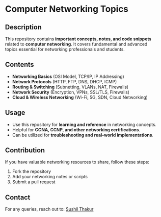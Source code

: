 # Computer Networking Topics

## Description
This repository contains **important concepts, notes, and code snippets** related to **computer networking**. It covers fundamental and advanced topics essential for networking professionals and students.

## Contents
- **Networking Basics** (OSI Model, TCP/IP, IP Addressing)
- **Network Protocols** (HTTP, FTP, DNS, DHCP, ICMP)
- **Routing & Switching** (Subnetting, VLANs, NAT, Firewalls)
- **Network Security** (Encryption, VPNs, SSL/TLS, Firewalls)
- **Cloud & Wireless Networking** (Wi-Fi, 5G, SDN, Cloud Networking)

## Usage
- Use this repository for **learning and reference** in networking concepts.
- Helpful for **CCNA, CCNP, and other networking certifications**.
- Can be utilized for **troubleshooting and real-world implementations**.

## Contribution
If you have valuable networking resources to share, follow these steps:
1. Fork the repository
2. Add your networking notes or scripts
3. Submit a pull request

## Contact
For any queries, reach out to: [Sushil Thakur](mailto:sushilthakur9792@gmail.com)
